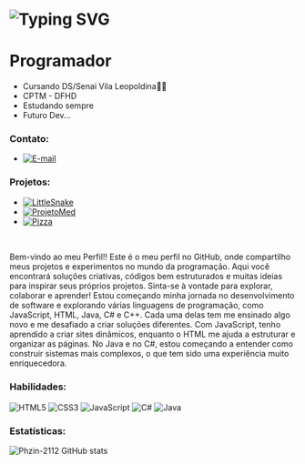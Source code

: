 <h1> <a><img src="https://readme-typing-svg.herokuapp.com?font=Fira+Code&pause=1000&random=false&width=435&lines=Ea%C3%AD+blz%3F+Sou+Phzin.+.+.💻" alt="Typing SVG" /></a> </h1>
<h1>Programador</h1>

-  Cursando DS/Senai Vila Leopoldina🐱‍👤
-  CPTM - DFHD
-  Estudando sempre
-  Futuro Dev...

### Contato:
 - [![E-mail](https://img.shields.io/badge/LittleSnake-E34F26?style=for-the-badge&color=01c3f3)](pedrofeliz2701@gmail.com)
   
### Projetos:
- [![LittleSnake](https://img.shields.io/badge/LittleSnake-E34F26?style=for-the-badge&color=32CD32)](https://phzin-2112.github.io/little-snake/index.html)
- [![ProjetoMed](https://img.shields.io/badge/ProjetoMed-E34F26?style=for-the-badge&color=4682B4)](https://phzin-2112.github.io/ProjetoMed-Pedro/index.html)
- [![Pizza](https://img.shields.io/badge/Pizza-E34F26?style=for-the-badge&color=red)](https://phzin-2112.github.io/pizzaaaaaaaa/Pizza-main/index.html)
 <br>

Bem-vindo ao meu Perfil!! Este é o meu perfil no GitHub, onde compartilho meus projetos e experimentos no mundo da programação. Aqui você encontrará soluções criativas, códigos bem estruturados e muitas ideias para inspirar seus próprios projetos. Sinta-se à vontade para explorar, colaborar e aprender!
Estou começando minha jornada no desenvolvimento de software e explorando várias linguagens de programação, como JavaScript, HTML, Java, C# e C++. Cada uma delas tem me ensinado algo novo e me desafiado a criar soluções diferentes. Com JavaScript, tenho aprendido a criar sites dinâmicos, enquanto o HTML me ajuda a estruturar e organizar as páginas. No Java e no C#, estou começando a entender como construir sistemas mais complexos, o que tem sido uma experiência muito enriquecedora.

### Habilidades:
<div style="display: inline_block">
<img align="center" alt="HTML5" src="https://img.shields.io/badge/HTML5-E34F26?style=for-the-badge&logo=html5&logoColor=white"/>
<img align="center" alt="CSS3" src="https://img.shields.io/badge/CSS3-1572B6?style=for-the-badge&logo=css3&logoColor=white"/>
<img align="center" alt="JavaScript" src="https://img.shields.io/badge/JavaScript-F7DF1E?style=for-the-badge&logo=javascript&logoColor=black"/>
<img align="center" alt="C#" src="https://img.shields.io/badge/C%23-239120?style=for-the-badge&logo=c-sharp&logoColor=white"/>
<img align="center" alt="Java" src="https://img.shields.io/badge/Java-ED8B00?style=for-the-badge&logo=openjdk&logoColor=white"/>
</div>


### Estatísticas:

![Phzin-2112 GitHub stats](https://github-readme-stats.vercel.app/api?username=Phzin-2112&show_icons=true&theme=dark)
